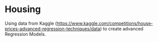 # Housing
Using data from Kaggle (https://www.kaggle.com/competitions/house-prices-advanced-regression-techniques/data) to create advanced Regression Models.
